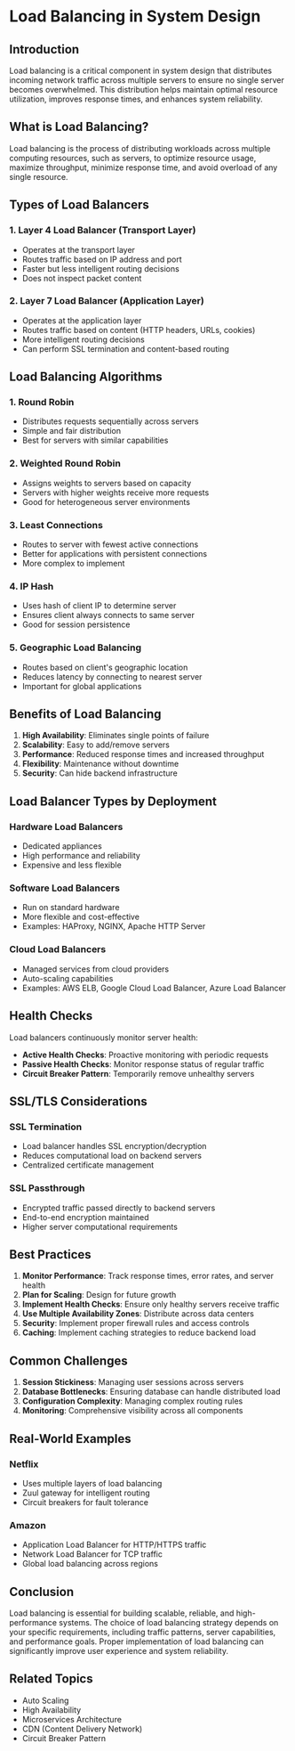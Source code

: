# Load Balancing in System Design

## Introduction

Load balancing is a critical component in system design that distributes incoming network traffic across multiple servers to ensure no single server becomes overwhelmed. This distribution helps maintain optimal resource utilization, improves response times, and enhances system reliability.

## What is Load Balancing?

Load balancing is the process of distributing workloads across multiple computing resources, such as servers, to optimize resource usage, maximize throughput, minimize response time, and avoid overload of any single resource.

## Types of Load Balancers

### 1. Layer 4 Load Balancer (Transport Layer)
- Operates at the transport layer
- Routes traffic based on IP address and port
- Faster but less intelligent routing decisions
- Does not inspect packet content

### 2. Layer 7 Load Balancer (Application Layer)
- Operates at the application layer
- Routes traffic based on content (HTTP headers, URLs, cookies)
- More intelligent routing decisions
- Can perform SSL termination and content-based routing

## Load Balancing Algorithms

### 1. Round Robin
- Distributes requests sequentially across servers
- Simple and fair distribution
- Best for servers with similar capabilities

### 2. Weighted Round Robin
- Assigns weights to servers based on capacity
- Servers with higher weights receive more requests
- Good for heterogeneous server environments

### 3. Least Connections
- Routes to server with fewest active connections
- Better for applications with persistent connections
- More complex to implement

### 4. IP Hash
- Uses hash of client IP to determine server
- Ensures client always connects to same server
- Good for session persistence

### 5. Geographic Load Balancing
- Routes based on client's geographic location
- Reduces latency by connecting to nearest server
- Important for global applications

## Benefits of Load Balancing

1. **High Availability**: Eliminates single points of failure
2. **Scalability**: Easy to add/remove servers
3. **Performance**: Reduced response times and increased throughput
4. **Flexibility**: Maintenance without downtime
5. **Security**: Can hide backend infrastructure

## Load Balancer Types by Deployment

### Hardware Load Balancers
- Dedicated appliances
- High performance and reliability
- Expensive and less flexible

### Software Load Balancers
- Run on standard hardware
- More flexible and cost-effective
- Examples: HAProxy, NGINX, Apache HTTP Server

### Cloud Load Balancers
- Managed services from cloud providers
- Auto-scaling capabilities
- Examples: AWS ELB, Google Cloud Load Balancer, Azure Load Balancer

## Health Checks

Load balancers continuously monitor server health:
- **Active Health Checks**: Proactive monitoring with periodic requests
- **Passive Health Checks**: Monitor response status of regular traffic
- **Circuit Breaker Pattern**: Temporarily remove unhealthy servers

## SSL/TLS Considerations

### SSL Termination
- Load balancer handles SSL encryption/decryption
- Reduces computational load on backend servers
- Centralized certificate management

### SSL Passthrough
- Encrypted traffic passed directly to backend servers
- End-to-end encryption maintained
- Higher server computational requirements

## Best Practices

1. **Monitor Performance**: Track response times, error rates, and server health
2. **Plan for Scaling**: Design for future growth
3. **Implement Health Checks**: Ensure only healthy servers receive traffic
4. **Use Multiple Availability Zones**: Distribute across data centers
5. **Security**: Implement proper firewall rules and access controls
6. **Caching**: Implement caching strategies to reduce backend load

## Common Challenges

1. **Session Stickiness**: Managing user sessions across servers
2. **Database Bottlenecks**: Ensuring database can handle distributed load
3. **Configuration Complexity**: Managing complex routing rules
4. **Monitoring**: Comprehensive visibility across all components

## Real-World Examples

### Netflix
- Uses multiple layers of load balancing
- Zuul gateway for intelligent routing
- Circuit breakers for fault tolerance

### Amazon
- Application Load Balancer for HTTP/HTTPS traffic
- Network Load Balancer for TCP traffic
- Global load balancing across regions

## Conclusion

Load balancing is essential for building scalable, reliable, and high-performance systems. The choice of load balancing strategy depends on your specific requirements, including traffic patterns, server capabilities, and performance goals. Proper implementation of load balancing can significantly improve user experience and system reliability.

## Related Topics

- Auto Scaling
- High Availability
- Microservices Architecture
- CDN (Content Delivery Network)
- Circuit Breaker Pattern
